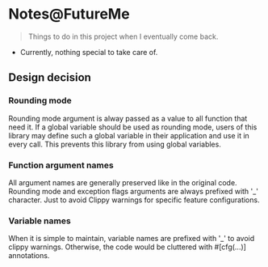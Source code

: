# Notes@FutureMe

> Things to do in this project when I eventually come back.

- Currently, nothing special to take care of.

## Design decision

### Rounding mode

Rounding mode argument is alway passed as a value to all function that need it.
If a global variable should be used as rounding mode, users of this library may
define such a global variable in their application and use it in every call.
This prevents this library from using global variables.

### Function argument names

All argument names are generally preserved like in the original code.
Rounding mode and exception flags arguments are always prefixed with '_' character.
Just to avoid Clippy warnings for specific feature configurations.

### Variable names

When it is simple to maintain, variable names are prefixed with '_' to avoid
clippy warnings. Otherwise, the code would be cluttered with #\[cfg(...)\] annotations.  

